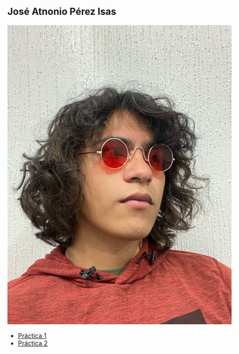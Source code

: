 ## José Atnonio Pérez Isas

![Antonio](/IMG/Antonio.jpg)  
- [Práctica 1](/practica-1.md)
- [Práctica 2](/Practica2/practica-2.md)